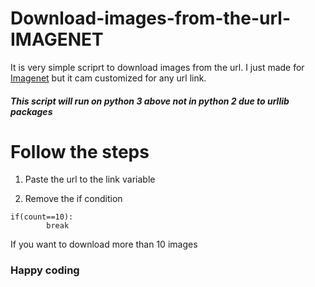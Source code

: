 # Download-images-from-the-url-IMAGENET

It is very simple scriprt to download images from the url. I just made for [Imagenet](http://www.image-net.org/) but it cam customized for any url link.

##### This script will run on python 3 above not in python 2 due to urllib packages

# Follow the steps

1) Paste the url to the link variable 

2) Remove the if condition 

```
if(count==10):
        break
```
 If you want to download more than 10 images
 
 
 ### Happy coding
